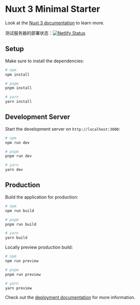 # Nuxt 3 Minimal Starter

Look at the [Nuxt 3 documentation](https://nuxt.com/docs/getting-started/introduction) to learn more.

测试服务器的部署状态：[![Netlify Status](https://api.netlify.com/api/v1/badges/b12d882b-776e-44e3-a35f-afa249b99909/deploy-status)](https://app.netlify.com/sites/spiffy-phoenix-0cb8a9/deploys)

## Setup

Make sure to install the dependencies:

```bash
# npm
npm install

# pnpm
pnpm install

# yarn
yarn install
```

## Development Server

Start the development server on `http://localhost:3000`:

```bash
# npm
npm run dev

# pnpm
pnpm run dev

# yarn
yarn dev
```

## Production

Build the application for production:

```bash
# npm
npm run build

# pnpm
pnpm run build

# yarn
yarn build
```

Locally preview production build:

```bash
# npm
npm run preview

# pnpm
pnpm run preview

# yarn
yarn preview
```

Check out the [deployment documentation](https://nuxt.com/docs/getting-started/deployment) for more information.

